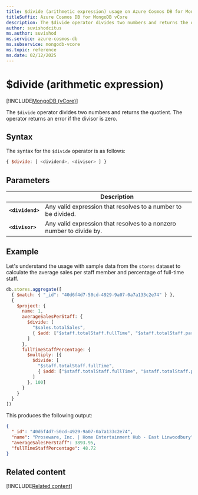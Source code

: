 ```yaml
---
title: $divide (arithmetic expression) usage on Azure Cosmos DB for MongoDB vCore
titleSuffix: Azure Cosmos DB for MongoDB vCore
description: The $divide operator divides two numbers and returns the quotient.
author: suvishodcitus
ms.author: suvishod
ms.service: azure-cosmos-db
ms.subservice: mongodb-vcore
ms.topic: reference
ms.date: 02/12/2025
---
```


# $divide (arithmetic expression)

[!INCLUDE[MongoDB (vCore)](~/reusable-content/ce-skilling/azure/includes/cosmos-db/includes/appliesto-mongodb-vcore.md)]

The `$divide` operator divides two numbers and returns the quotient. The operator returns an error if the divisor is zero.

## Syntax

The syntax for the `$divide` operator is as follows:

```javascript
{ $divide: [ <dividend>, <divisor> ] }
```

## Parameters

| | Description |
| --- | --- |
| **`<dividend>`** | Any valid expression that resolves to a number to be divided. |
| **`<divisor>`** | Any valid expression that resolves to a nonzero number to divide by. |

## Example

Let's understand the usage with sample data from the `stores` dataset to calculate the average sales per staff member and percentage of full-time staff.

```javascript
db.stores.aggregate([
  { $match: { "_id": "40d6f4d7-50cd-4929-9a07-0a7a133c2e74" } },
  {
    $project: {
      name: 1,
      averageSalesPerStaff: {
        $divide: [
          "$sales.totalSales",
          { $add: ["$staff.totalStaff.fullTime", "$staff.totalStaff.partTime"] }
        ]
      },
      fullTimeStaffPercentage: {
        $multiply: [{
          $divide: [
            "$staff.totalStaff.fullTime",
            { $add: ["$staff.totalStaff.fullTime", "$staff.totalStaff.partTime"] }
          ]
        }, 100]
      }
    }
  }
])
```

This produces the following output:

```json
{
  "_id": "40d6f4d7-50cd-4929-9a07-0a7a133c2e74",
  "name": "Proseware, Inc. | Home Entertainment Hub - East Linwoodbury",
  "averageSalesPerStaff": 3893.95,
  "fullTimeStaffPercentage": 48.72
}
```

## Related content

[!INCLUDE[Related content](../includes/related-content.md)]